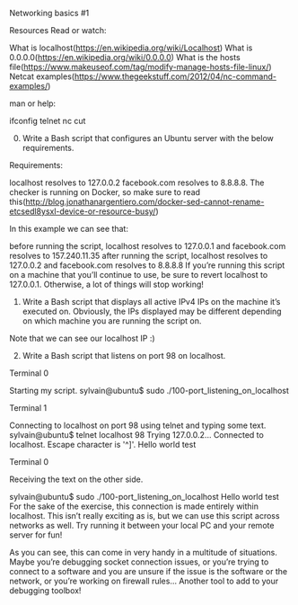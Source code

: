  Networking basics #1

Resources
Read or watch:

What is localhost(https://en.wikipedia.org/wiki/Localhost)
What is 0.0.0.0(https://en.wikipedia.org/wiki/0.0.0.0)
What is the hosts file(https://www.makeuseof.com/tag/modify-manage-hosts-file-linux/)
Netcat examples(https://www.thegeekstuff.com/2012/04/nc-command-examples/)

man or help:

ifconfig
telnet
nc
cut

0. Write a Bash script that configures an Ubuntu server with the below requirements.

Requirements:

localhost resolves to 127.0.0.2
facebook.com resolves to 8.8.8.8.
The checker is running on Docker, so make sure to read this(http://blog.jonathanargentiero.com/docker-sed-cannot-rename-etcsedl8ysxl-device-or-resource-busy/)

In this example we can see that:

before running the script, localhost resolves to 127.0.0.1 and facebook.com resolves to 157.240.11.35
after running the script, localhost resolves to 127.0.0.2 and facebook.com resolves to 8.8.8.8
If you’re running this script on a machine that you’ll continue to use, be sure to revert localhost to 127.0.0.1. Otherwise, a lot of things will stop working!

1. Write a Bash script that displays all active IPv4 IPs on the machine it’s executed on.
Obviously, the IPs displayed may be different depending on which machine you are running the script on.

Note that we can see our localhost IP :) 

2. Write a Bash script that listens on port 98 on localhost.

Terminal 0

Starting my script.
sylvain@ubuntu$ sudo ./100-port_listening_on_localhost

Terminal 1

Connecting to localhost on port 98 using telnet and typing some text.
sylvain@ubuntu$ telnet localhost 98
Trying 127.0.0.2...
Connected to localhost.
Escape character is '^]'.
Hello world
test

Terminal 0

Receiving the text on the other side.

sylvain@ubuntu$ sudo ./100-port_listening_on_localhost
Hello world
test
For the sake of the exercise, this connection is made entirely within localhost. This isn’t really exciting as is, but we can use this script across networks as well. Try running it between your local PC and your remote server for fun!

As you can see, this can come in very handy in a multitude of situations. Maybe you’re debugging socket connection issues, or you’re trying to connect to a software and you are unsure if the issue is the software or the network, or you’re working on firewall rules… Another tool to add to your debugging toolbox!
